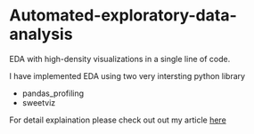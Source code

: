 # Automated-exploratory-data-analysis
EDA with high-density visualizations in a single line of code.

I have implemented EDA using two very intersting python library
- pandas_profiling
- sweetviz

For detail explaination please check out out my article [here](https://medium.com/analytics-vidhya/automated-exploratory-data-analysis-eda-96130dbed611)
